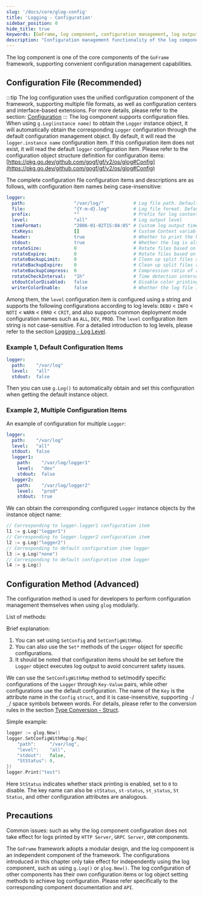```yaml
---
slug: '/docs/core/glog-config'
title: 'Logging - Configuration'
sidebar_position: 0
hide_title: true
keywords: [GoFrame, log component, configuration management, log output, log levels, configuration files, Logger, modular, log splitting, log format]
description: "Configuration management functionality of the log component in the GoFrame framework, including how to manage Logger objects through configuration files and configuration methods. The log component supports multiple configuration formats, and its modular design allows independent log output configuration. Configuration items cover log paths, output levels, and terminal displays, with log levels supporting multiple modes to ensure flexible recording of information at each level."
---
```


The log component is one of the core components of the `GoFrame` framework, supporting convenient configuration management capabilities.

## Configuration File (Recommended)
:::tip
The log configuration uses the unified configuration component of the framework, supporting multiple file formats, as well as configuration centers and interface-based extensions. For more details, please refer to the section: [Configuration](../配置管理/配置管理.md)
:::
The log component supports configuration files. When using `g.Log(instance name)` to obtain the `Logger` instance object, it will automatically obtain the corresponding `Logger` configuration through the default configuration management object. By default, it will read the `logger.instance name` configuration item. If this configuration item does not exist, it will read the default `logger` configuration item. Please refer to the configuration object structure definition for configuration items: [https://pkg.go.dev/github.com/gogf/gf/v2/os/glog#Config](https://pkg.go.dev/github.com/gogf/gf/v2/os/glog#Config)

The complete configuration file configuration items and descriptions are as follows, with configuration item names being case-insensitive:

```yaml
logger:
  path:                  "/var/log/"           # Log file path. Default is empty, indicating closed, only output to terminal
  file:                  "{Y-m-d}.log"         # Log file format. Default is "{Y-m-d}.log"
  prefix:                ""                    # Prefix for log content output. Default is empty
  level:                 "all"                 # Log output level
  timeFormat:            "2006-01-02T15:04:05" # Custom log output time format, configured using Golang's standard time format
  ctxKeys:               []                    # Custom Context variable names, automatically print Context variables to the log. Default is empty
  header:                true                  # Whether to print the header information of the log. Default is true
  stdout:                true                  # Whether the log is also output to the terminal. Default is true
  rotateSize:            0                     # Rotate files based on log file size. Default is 0, indicating that the rotation feature is turned off
  rotateExpire:          0                     # Rotate files based on log file time interval. Default is 0, indicating that the rotation feature is turned off
  rotateBackupLimit:     0                     # Clean up split files according to the number of split files, effective when the rotation feature is turned on. Default is 0, meaning no backup, delete when split
  rotateBackupExpire:    0                     # Clean up split files according to the validity period of split files, effective when the rotation feature is turned on. Default is 0, meaning no backup, delete when split
  rotateBackupCompress:  0                     # Compression ratio of rotated split files (0-9). Default is 0, meaning no compression
  rotateCheckInterval:   "1h"                  # Time detection interval for rotation splitting, generally does not need to be set. Default is 1 hour
  stdoutColorDisabled:   false                 # Disable color printing on the terminal. Default is enabled
  writerColorEnable:     false                 # Whether the log file is colored. Default is false, indicating no color
```

Among them, the `level` configuration item is configured using a string and supports the following configurations according to log levels: `DEBU` < `INFO` < `NOTI` < `WARN` < `ERRO` < `CRIT`, and also supports common deployment mode configuration names such as `ALL`, `DEV`, `PROD`. The `level` configuration item string is not case-sensitive. For a detailed introduction to log levels, please refer to the section [Logging - Log Level](日志组件-日志级别.md).

### Example 1, Default Configuration Items

```yaml
logger:
  path:    "/var/log"
  level:   "all"
  stdout:  false
```

Then you can use `g.Log()` to automatically obtain and set this configuration when getting the default instance object.

### Example 2, Multiple Configuration Items

An example of configuration for multiple `Logger`:

```yaml
logger:
  path:    "/var/log"
  level:   "all"
  stdout:  false
  logger1:
    path:    "/var/log/logger1"
    level:   "dev"
    stdout:  false
  logger2:
    path:    "/var/log/logger2"
    level:   "prod"
    stdout:  true
```

We can obtain the corresponding configured `Logger` instance objects by the instance object name:

```go
// Corresponding to logger.logger1 configuration item
l1 := g.Log("logger1")
// Corresponding to logger.logger2 configuration item
l2 := g.Log("logger2")
// Corresponding to default configuration item logger
l3 := g.Log("none")
// Corresponding to default configuration item logger
l4 := g.Log()
```

## Configuration Method (Advanced)

The configuration method is used for developers to perform configuration management themselves when using `glog` modularly.

List of methods:

Brief explanation:

1. You can set using `SetConfig` and `SetConfigWithMap`.
2. You can also use the `Set*` methods of the `Logger` object for specific configurations.
3. It should be noted that configuration items should be set before the `Logger` object executes log output to avoid concurrent safety issues.

We can use the `SetConfigWithMap` method to set/modify specific configurations of the `Logger` through `Key-Value` pairs, while other configurations use the default configuration. The name of the `Key` is the attribute name in the `Config` `struct`, and it is case-insensitive, supporting `-`/ `_`/ space symbols between words. For details, please refer to the conversion rules in the section [Type Conversion - Struct](../类型转换/类型转换-Struct转换.md).

Simple example:

```go
logger := glog.New()
logger.SetConfigWithMap(g.Map{
    "path":     "/var/log",
    "level":    "all",
    "stdout":   false,
    "StStatus": 0,
})
logger.Print("test")
```

Here `StStatus` indicates whether stack printing is enabled, set to `0` to disable. The key name can also be `stStatus`, `st-status`, `st_status`, `St Status`, and other configuration attributes are analogous.

## Precautions

Common issues: such as why the log component configuration does not take effect for logs printed by `HTTP Server`, `GRPC Server`, `ORM` components.

The `GoFrame` framework adopts a modular design, and the log component is an independent component of the framework. The configurations introduced in this chapter only take effect for independently using the log component, such as using `g.Log()` or `glog.New()`. The log configuration of other components has their own configuration items or log object setting methods to achieve log configuration. Please refer specifically to the corresponding component documentation and `API`.